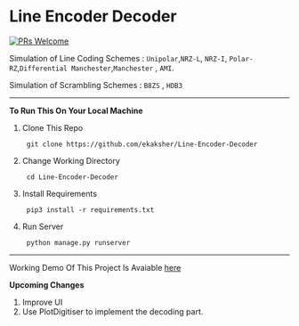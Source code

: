 # Line Encoder Decoder
[![PRs Welcome](https://img.shields.io/badge/PRs-welcome-brightgreen.svg?style=flat-square)](http://makeapullrequest.com)

Simulation of Line Coding Schemes : `Unipolar`,`NRZ-L`, `NRZ-I`, `Polar-RZ`,`Differential Manchester`,`Manchester` , `AMI`.

Simulation of Scrambling Schemes : `B8ZS` , `HDB3`

-------------------------------------------------------------------------


**To Run This On Your Local Machine**
1. Clone This Repo

        git clone https://github.com/ekaksher/Line-Encoder-Decoder

2. Change Working Directory


        cd Line-Encoder-Decoder
        
3. Install Requirements
    
        pip3 install -r requirements.txt
     
4. Run Server
  
        python manage.py runserver
        
-----------------------------------------------------------------------------

Working Demo Of This Project Is Avaiable [here](https://lineencoderdecoder.herokuapp.com)

**Upcoming Changes**
1. Improve UI
2. Use PlotDigitiser to implement the decoding part.
